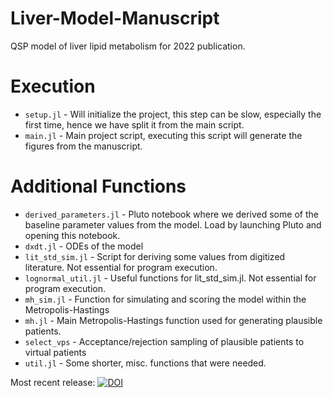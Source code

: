 # Liver-Model-Manuscript
QSP model of liver lipid metabolism for 2022 publication.

# Execution
* `setup.jl` - Will initialize the project, this step can be slow, especially the first time, hence we have split it from the main script.
* `main.jl` - Main project script, executing this script will generate the figures from the manuscript.

# Additional Functions
* `derived_parameters.jl` - Pluto notebook where we derived some of the baseline parameter values from the model. Load by launching Pluto and opening this notebook.
* `dxdt.jl` - ODEs of the model
* `lit_std_sim.jl` - Script for deriving some values from digitized literature. Not essential for program execution.
* `lognormal_util.jl` - Useful functions for lit_std_sim.jl. Not essential for program execution.
* `mh_sim.jl` - Function for simulating and scoring the model within the Metropolis-Hastings
* `mh.jl` - Main Metropolis-Hastings function used for generating plausible patients.
* `select_vps` - Acceptance/rejection sampling of plausible patients to virtual patients
* `util.jl` - Some shorter, misc. functions that were needed.

Most recent release:
[![DOI](https://zenodo.org/badge/DOI/10.5281/zenodo.6394196.svg)](https://doi.org/10.5281/zenodo.6394196)
